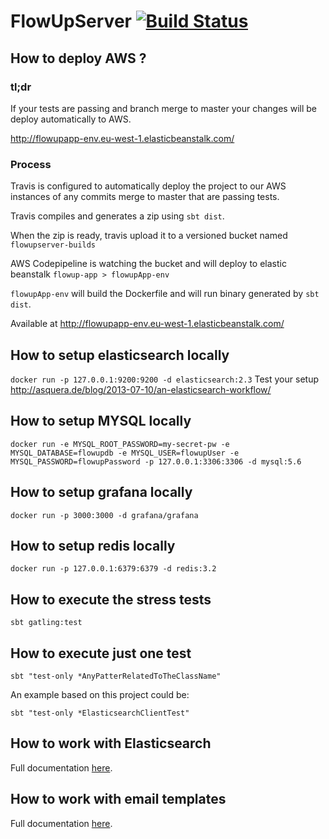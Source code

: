 # FlowUpServer [![Build Status](https://travis-ci.com/Karumi/FlowUpServer.svg?token=Kb2RqPaWxFZ8XPxpqvqz&branch=master)](https://travis-ci.com/Karumi/FlowUpServer)

## How to deploy AWS ?

### tl;dr
If your tests are passing and branch merge to master your changes will be deploy automatically to AWS.

http://flowupapp-env.eu-west-1.elasticbeanstalk.com/

### Process

Travis is configured to automatically deploy the project to our AWS instances of any commits merge to master that are passing tests. 

Travis compiles and generates a zip using `sbt dist`.

When the zip is ready, travis upload it to a versioned bucket named `flowupserver-builds`

AWS Codepipeline is watching the bucket and will deploy to elastic beanstalk `flowup-app > flowupApp-env`

`flowupApp-env` will build the Dockerfile and will run binary generated by `sbt dist`.

Available at http://flowupapp-env.eu-west-1.elasticbeanstalk.com/

## How to setup elasticsearch locally

`docker run -p 127.0.0.1:9200:9200 -d elasticsearch:2.3`
Test your setup http://asquera.de/blog/2013-07-10/an-elasticsearch-workflow/

## How to setup MYSQL locally

`docker run -e MYSQL_ROOT_PASSWORD=my-secret-pw -e MYSQL_DATABASE=flowupdb -e MYSQL_USER=flowupUser -e MYSQL_PASSWORD=flowupPassword -p 127.0.0.1:3306:3306 -d mysql:5.6`

## How to setup grafana locally

`docker run -p 3000:3000 -d grafana/grafana`

##  How to setup redis locally
`docker run -p 127.0.0.1:6379:6379 -d redis:3.2`

## How to execute the stress tests

`sbt gatling:test`

## How to execute just one test

`sbt "test-only *AnyPatterRelatedToTheClassName"`

An example based on this project could be:

`sbt "test-only *ElasticsearchClientTest"`

## How to work with Elasticsearch

Full documentation [here](./ELASTICSEARCH_TIPS.md).


## How to work with email templates

Full documentation [here](./MAILCHIMP_TIPS.md).